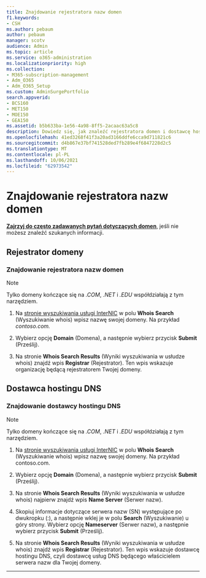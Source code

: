 ```yaml
---
title: Znajdowanie rejestratora nazw domen
f1.keywords:
- CSH
ms.author: pebaum
author: pebaum
manager: scotv
audience: Admin
ms.topic: article
ms.service: o365-administration
ms.localizationpriority: high
ms.collection:
- M365-subscription-management
- Adm_O365
- Adm_O365_Setup
ms.custom: AdminSurgePortfolio
search.appverid:
- BCS160
- MET150
- MOE150
- GEA150
ms.assetid: b5b633ba-1e56-4a98-8ff5-2acaac63a5c8
description: Dowiedz się, jak znaleźć rejestratora domen i dostawcę hostingu DNS przy użyciu wyszukiwania internicjowego.
ms.openlocfilehash: 41ed3268f41f3a20ad3166ddfe6cca9d711821c6
ms.sourcegitcommit: d4b867e37bf741528ded7fb289e4f6847228d2c5
ms.translationtype: MT
ms.contentlocale: pl-PL
ms.lasthandoff: 10/06/2021
ms.locfileid: "62973542"
---
```

# <a name="find-your-domain-registrar"></a>Znajdowanie rejestratora nazw domen

 **[Zajrzyj do często zadawanych pytań dotyczących domen](../setup/domains-faq.yml)**, jeśli nie możesz znaleźć szukanych informacji.

## <a name="domain-registrar"></a>Rejestrator domeny

### <a name="find-your-domain-name-registrar"></a>Znajdowanie rejestratora nazw domen

> [!NOTE]
> Tylko domeny kończące się na *.COM*, *.NET* i *.EDU* współdziałają z tym narzędziem.

1. Na [stronie wyszukiwania usługi InterNIC](https://go.microsoft.com/fwlink/p/?LinkId=402770) w polu **Whois Search** (Wyszukiwanie whois) wpisz nazwę swojej domeny. Na przykład  *contoso.com.*

2. Wybierz opcję **Domain** (Domena), a następnie wybierz przycisk **Submit** (Prześlij).

3. Na stronie **Whois Search Results** (Wyniki wyszukiwania w usłudze whois) znajdź wpis **Registrar** (Rejestrator). Ten wpis wskazuje organizację będącą rejestratorem Twojej domeny.

## <a name="dns-hosting-provider"></a>Dostawca hostingu DNS

### <a name="find-your-dns-hosting-provider"></a>Znajdowanie dostawcy hostingu DNS

> [!NOTE]
> Tylko domeny kończące się na *.COM*, *.NET* i *.EDU* współdziałają z tym narzędziem.

1. Na [stronie wyszukiwania usługi InterNIC](https://go.microsoft.com/fwlink/p/?LinkId=402770) w polu **Whois Search** (Wyszukiwanie whois) wpisz nazwę swojej domeny. Na przykład contoso.com.

2. Wybierz opcję **Domain** (Domena), a następnie wybierz przycisk **Submit** (Prześlij).

3. Na stronie **Whois Search Results** (Wyniki wyszukiwania w usłudze whois) najpierw znajdź wpis **Name Server** (Serwer nazw).

4. Skopiuj informacje dotyczące serwera nazw (SN) występujące po dwukropku (:), a następnie wklej je w polu **Search** (Wyszukiwanie) u góry strony. Wybierz opcję **Nameserver** (Serwer nazw), a następnie wybierz przycisk **Submit** (Prześlij).

5. Na stronie **Whois Search Results** (Wyniki wyszukiwania w usłudze whois) znajdź wpis **Registrar** (Rejestrator). Ten wpis wskazuje dostawcę hostingu DNS, czyli dostawcę usług DNS będącego właścicielem serwera nazw dla Twojej domeny.

---

